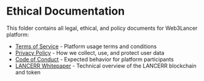 # Ethical Documentation

This folder contains all legal, ethical, and policy documents for Web3Lancer platform:

- [Terms of Service](./terms-of-service.md) - Platform usage terms and conditions
- [Privacy Policy](./privacy-policy.md) - How we collect, use, and protect user data
- [Code of Conduct](./code-of-conduct.md) - Expected behavior for platform participants
- [LANCERR Whitepaper](./lancerr-whitepaper.md) - Technical overview of the LANCERR blockchain and token
